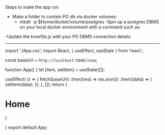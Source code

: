 Steps to make the app run
- Make a folder to contain PG db via docker volumes:
    - mkdir -p $Home/docker/volume/postgres
-Spin up a postgres DBMS on your local docker environment with a command such as:

-Update the knexfile.js with your PG DBMS connection details






*********************************
import './App.css';
import React, { useEffect, useState } from 'react';

const baseUrl = `http://localhost:5080/item`;

function App() {
  let [item, setItem] = useState([]);

  useEffect( () => {
    fetch(baseUrl)
    .then((res) => res.json())
    .then((data) => {
      setItem(data);
    });
  }, []);
  return (
  <div className='App'> 
      <h1>Home</h1>
  </div>
  )

}
export default App;
